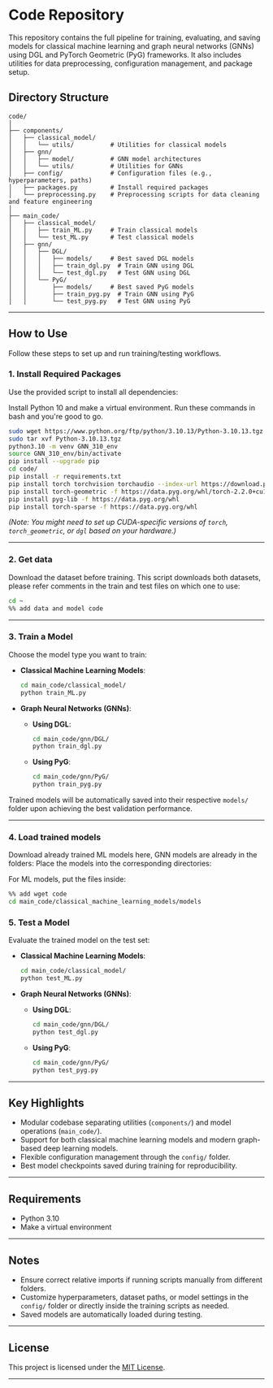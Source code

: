# Code Repository

This repository contains the full pipeline for training, evaluating, and saving models for classical machine learning and graph neural networks (GNNs) using DGL and PyTorch Geometric (PyG) frameworks. It also includes utilities for data preprocessing, configuration management, and package setup.

## Directory Structure

```
code/
│
├── components/
│   ├── classical_model/
│   │   └── utils/          # Utilities for classical models
│   ├── gnn/
│   │   ├── model/          # GNN model architectures
│   │   └── utils/          # Utilities for GNNs
│   ├── config/             # Configuration files (e.g., hyperparameters, paths)
│   ├── packages.py         # Install required packages
│   └── preprocessing.py    # Preprocessing scripts for data cleaning and feature engineering
│
├── main_code/
│   ├── classical_model/
│   │   ├── train_ML.py     # Train classical models
│   │   └── test_ML.py      # Test classical models
│   ├── gnn/
│   │   ├── DGL/
│   │   │   ├── models/     # Best saved DGL models
│   │   │   ├── train_dgl.py  # Train GNN using DGL
│   │   │   └── test_dgl.py   # Test GNN using DGL
│   │   └── PyG/
│   │       ├── models/     # Best saved PyG models
│   │       ├── train_pyg.py  # Train GNN using PyG
│   │       └── test_pyg.py   # Test GNN using PyG
```

---

## How to Use

Follow these steps to set up and run training/testing workflows.

### 1. Install Required Packages

Use the provided script to install all dependencies:

Install Python 10 and make a virtual environment. Run these commands in bash and you're good to go.
```bash
sudo wget https://www.python.org/ftp/python/3.10.13/Python-3.10.13.tgz
sudo tar xvf Python-3.10.13.tgz
python3.10 -m venv GNN_310_env
source GNN_310_env/bin/activate
pip install --upgrade pip
cd code/
pip install -r requirements.txt
pip install torch torchvision torchaudio --index-url https://download.pytorch.org/whl/cu121
pip install torch-geometric -f https://data.pyg.org/whl/torch-2.2.0+cu121.html
pip install pyg-lib -f https://data.pyg.org/whl
pip install torch-sparse -f https://data.pyg.org/whl
```

_(Note: You might need to set up CUDA-specific versions of `torch`, `torch_geometric`, or `dgl` based on your hardware.)_

---

### 2. Get data

Download the dataset before training. This script downloads both datasets, please refer comments in the train and test files on  which one to use:

```bash
cd ~ 
%% add data and model code
```

---

### 3. Train a Model

Choose the model type you want to train:

- **Classical Machine Learning Models**:
  ```bash
  cd main_code/classical_model/
  python train_ML.py
  ```

- **Graph Neural Networks (GNNs)**:

  - **Using DGL**:
    ```bash
    cd main_code/gnn/DGL/
    python train_dgl.py
    ```

  - **Using PyG**:
    ```bash
    cd main_code/gnn/PyG/
    python train_pyg.py
    ```

Trained models will be automatically saved into their respective `models/` folder upon achieving the best validation performance.

---

### 4. Load trained models
Download already trained ML models here, GNN models are already in the folders:
Place the models into the corresponding directories:

For ML models, put the files inside:
```bash
%% add wget code
cd main_code/classical_machine_learning_models/models
```


### 5. Test a Model

Evaluate the trained model on the test set:

- **Classical Machine Learning Models**:
  ```bash
  cd main_code/classical_model/
  python test_ML.py
  ```

- **Graph Neural Networks (GNNs)**:

  - **Using DGL**:
    ```bash
    cd main_code/gnn/DGL/
    python test_dgl.py
    ```

  - **Using PyG**:
    ```bash
    cd main_code/gnn/PyG/
    python test_pyg.py
    ```

---

## Key Highlights

- Modular codebase separating utilities (`components/`) and model operations (`main_code/`).
- Support for both classical machine learning models and modern graph-based deep learning models.
- Flexible configuration management through the `config/` folder.
- Best model checkpoints saved during training for reproducibility.

---

## Requirements

- Python 3.10
- Make a virtual environment

---

## Notes

- Ensure correct relative imports if running scripts manually from different folders.
- Customize hyperparameters, dataset paths, or model settings in the `config/` folder or directly inside the training scripts as needed.
- Saved models are automatically loaded during testing.

---

## License

This project is licensed under the [MIT License](LICENSE).

---
